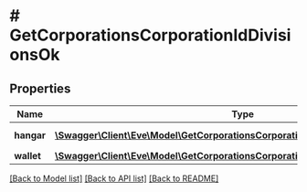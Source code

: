 # # GetCorporationsCorporationIdDivisionsOk

## Properties

Name | Type | Description | Notes
------------ | ------------- | ------------- | -------------
**hangar** | [**\Swagger\Client\Eve\Model\GetCorporationsCorporationIdDivisionsHangarHangar[]**](GetCorporationsCorporationIdDivisionsHangarHangar.md) | hangar array | [optional] 
**wallet** | [**\Swagger\Client\Eve\Model\GetCorporationsCorporationIdDivisionsWalletWallet[]**](GetCorporationsCorporationIdDivisionsWalletWallet.md) | wallet array | [optional] 

[[Back to Model list]](../../README.md#documentation-for-models) [[Back to API list]](../../README.md#documentation-for-api-endpoints) [[Back to README]](../../README.md)



